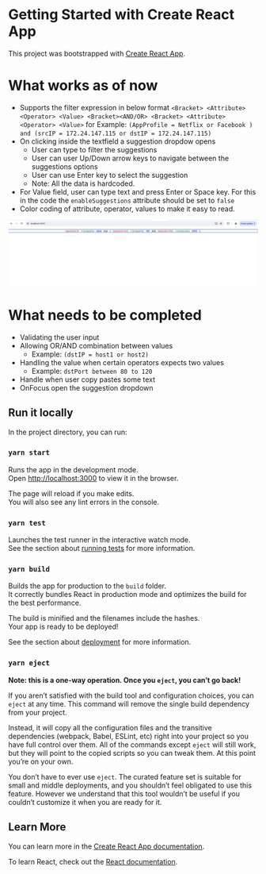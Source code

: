 # Getting Started with Create React App

This project was bootstrapped with [Create React App](https://github.com/facebook/create-react-app).

# What works as of now
- Supports the filter expression in below format
    `<Bracket> <Attribute> <Operator> <Value> <Bracket><AND/OR> <Bracket> <Attribute> <Operator> <Value>` for Example: `(AppProfile = Netflix or Facebook ) and (srcIP = 172.24.147.115 or dstIP = 172.24.147.115)`
- On clicking inside the textfield a suggestion dropdow opens
    - User can type to filter the suggestions
    - User can user Up/Down arrow keys to navigate between the suggestions options
    - User can use Enter key to select the suggestion
    - Note: All the data is hardcoded.
- For Value field, user can type text and press Enter or Space key. For this in the code the `enableSuggestions` attribute should be set to `false`
- Color coding of attribute, operator, values to make it easy to read.

![alt text](image.png)

# What needs to be completed
- Validating the user input
- Allowing OR/AND combination between values
    - Example: `(dstIP = host1 or host2)`
- Handling the value when certain operators expects two values
    - Example: `dstPort between 80 to 120` 
- Handle when user copy pastes some text
- OnFocus open the suggestion dropdown

## Run it locally

In the project directory, you can run:

### `yarn start`

Runs the app in the development mode.\
Open [http://localhost:3000](http://localhost:3000) to view it in the browser.

The page will reload if you make edits.\
You will also see any lint errors in the console.

### `yarn test`

Launches the test runner in the interactive watch mode.\
See the section about [running tests](https://facebook.github.io/create-react-app/docs/running-tests) for more information.

### `yarn build`

Builds the app for production to the `build` folder.\
It correctly bundles React in production mode and optimizes the build for the best performance.

The build is minified and the filenames include the hashes.\
Your app is ready to be deployed!

See the section about [deployment](https://facebook.github.io/create-react-app/docs/deployment) for more information.

### `yarn eject`

**Note: this is a one-way operation. Once you `eject`, you can’t go back!**

If you aren’t satisfied with the build tool and configuration choices, you can `eject` at any time. This command will remove the single build dependency from your project.

Instead, it will copy all the configuration files and the transitive dependencies (webpack, Babel, ESLint, etc) right into your project so you have full control over them. All of the commands except `eject` will still work, but they will point to the copied scripts so you can tweak them. At this point you’re on your own.

You don’t have to ever use `eject`. The curated feature set is suitable for small and middle deployments, and you shouldn’t feel obligated to use this feature. However we understand that this tool wouldn’t be useful if you couldn’t customize it when you are ready for it.

## Learn More

You can learn more in the [Create React App documentation](https://facebook.github.io/create-react-app/docs/getting-started).

To learn React, check out the [React documentation](https://reactjs.org/).
